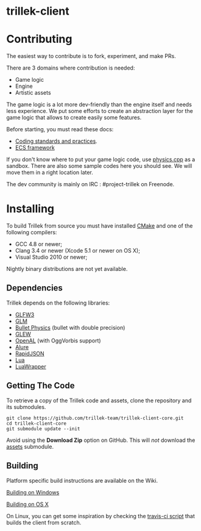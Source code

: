 trillek-client
==============

Contributing
===

The easiest way to contribute is to fork, experiment, and make PRs.

There are 3 domains where contribution is needed:

* Game logic
* Engine
* Artistic assets

The game logic is a lot more dev-friendly than the engine itself and needs less experience. 
We put some efforts to create an abstraction layer for the game logic that allows
 to create easily some features.

Before starting, you must read these docs:

* [Coding standards and practices](https://github.com/trillek-team/trillek-client-core/wiki/Coding-Standards).
* [ECS framework](https://github.com/trillek-team/trillek-client-core/wiki/ECS-State-System)

If you don't know where to put your game logic code, use [physics.cpp](https://github.com/trillek-team/trillek-client-core/blob/develop/src/systems/physics.cpp#L31)
as a sandbox. There are also some sample codes here you should see. We will move them in a right location later.

The dev community is mainly on IRC : #project-trillek on Freenode.


Installing
===

To build Trillek from source you must have installed [CMake](http://www.cmake.org/) and one of the following compilers:

* GCC 4.8 or newer;
* Clang 3.4 or newer (Xcode 5.1 or newer on OS X);
* Visual Studio 2010 or newer;

Nightly binary distributions are not yet available.

Dependencies
------------
Trillek depends on the following libraries:

- [GLFW3](https://github.com/glfw/glfw)
- [GLM](https://github.com/g-truc/glm)
- [Bullet Physics](https://github.com/bulletphysics/bullet3) (bullet with double precision)
- [GLEW](https://github.com/nigels-com/glew)
- [OpenAL](http://kcat.strangesoft.net/openal.html) (with OggVorbis support)
- [Alure](http://kcat.strangesoft.net/alure.html)
- [RapidJSON](https://github.com/miloyip/rapidjson)
- [Lua](http://www.lua.org/download.html)
- [LuaWrapper](https://bitbucket.org/alexames/luawrapper/src)

Getting The Code
----------------

To retrieve a copy of the Trillek code and assets, clone the repository and its submodules.

	git clone https://github.com/trillek-team/trillek-client-core.git
	cd trillek-client-core
	git submodule update --init

Avoid using the **Download Zip** option on GitHub.  This will *not* download the [assets](https://github.com/trillek-team/trillek-assets) submodule.

Building
--------

Platform specific build instructions are available on the Wiki.

[Building on Windows](https://github.com/trillek-team/trillek-client-core/wiki/Building-on-Windows)

[Building on OS X](https://github.com/trillek-team/trillek-client-core/wiki/Building-On-OS-X)

On Linux, you can get some inspiration by checking the [travis-ci script](https://github.com/trillek-team/trillek-client-core/blob/develop/.travis.yml)
that builds the client from scratch.
